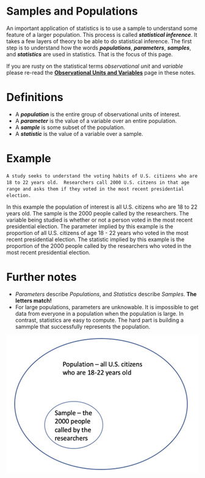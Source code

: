 # Samples and Populations

An important application of statistics is to use a sample to understand some feature of a larger population.  This process is called ***statistical inference***.  It takes a few layers of theory to be able to do statistical inference.  The first step is to understand how the words ***populations***, ***parameters***, ***samples***, and ***statistics*** are used in statistics.  That is the focus of this page.

If you are rusty on the statistical terms *observational unit* and *variable* please re-read the [**Observational Units and Variables**](https://github.com/PeterDrake/liber_pythonis/blob/master/level_i/markdown/quant_cat.md) page in these notes.

# Definitions
* A ***population*** is the entire group of observational units of interest.
* A ***parameter*** is the value of a variable over an entire population.
* A ***sample*** is some subset of the population.
* A ***statistic*** is the value of a variable over a sample.

# Example
`A study seeks to understand the voting habits of U.S. citizens who are 18 to 22 years old.  Researchers call 2000 U.S. citzens in that age range and asks them if they voted in the most recent presidential election.`

In this example the population of interest is all U.S. citizens who are 18 to 22 years old.  The sample is the 2000 people called by the researchers.  The variable being studied is whether or not a person voted in the most recent presidential election. The parameter implied by this example is the proportion of all U.S. citizens of age 18 - 22 years who voted in the most recent presidential election.   The statistic implied by this example is the proportion of the 2000 people called by the researchers who voted in the most recent presidential election.

# Further notes

* *Parameters* describe *Populations*, and *Statistics* describe *Samples*.  **The letters match!**
* For large populations, parameters are unknowable.  It is impossible to get data from everyone in a population when the population is large. In contrast, statistics are easy to compute.  The hard part is building a sammple that successfully represents the population.

![Venn diagram showing sample inside of population](../images/samppop.png)
